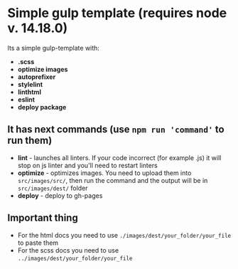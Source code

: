 # Simple gulp template (requires node v. 14.18.0)
Its a simple gulp-template with:
* **.scss** 
* **optimize images**
* **autoprefixer** 
* **stylelint** 
* **linthtml** 
* **eslint** 
* **deploy package**

## It has next commands (use ```npm run 'command'``` to run them)
* **lint** - launches all linters. If your code incorrect (for example .js) it will stop on js linter and you'll need to restart linters
* **optimize** - optimizes images. You need to upload them into ```src/images/src/```, then run the command and the output will be in ```src/images/dest/``` folder
* **deploy** - deploy to gh-pages

## Important thing
* For the html docs you need to use ```./images/dest/your_folder/your_file``` to paste them
* For the scss docs you need to use ```../images/dest/your_folder/your_file```
